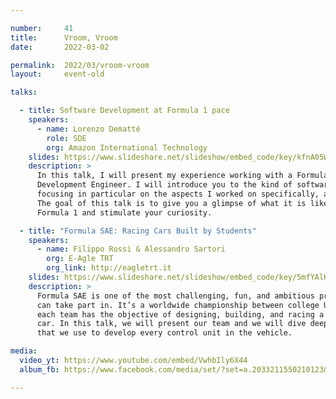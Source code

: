 ```yaml
---

number:     41
title:      Vroom, Vroom
date:       2022-03-02

permalink:  2022/03/vroom-vroom
layout:     event-old

talks:

  - title: Software Development at Formula 1 pace
    speakers:
      - name: Lorenzo Dematté
        role: SDE
        org: Amazon International Technology
    slides: https://www.slideshare.net/slideshow/embed_code/key/kfnA05WYmogniD
    description: >
      In this talk, I will present my experience working with a Formula 1 team as a Software
      Development Engineer. I will introduce you to the kind of software used in Formula 1,
      focusing in particular on the aspects I worked on specifically, and how I approached them.
      The goal of this talk is to give you a glimpse of what it is like to build software for
      Formula 1 and stimulate your curiosity.

  - title: "Formula SAE: Racing Cars Built by Students"
    speakers:
      - name: Filippo Rossi & Alessandro Sartori
        org: E-Agle TRT
        org_link: http://eagletrt.it
    slides: https://www.slideshare.net/slideshow/embed_code/key/5mfYAlHsZxl1pA
    description: >
      Formula SAE is one of the most challenging, fun, and ambitious projects that a student
      can take part in. It’s a worldwide championship between college Universities where
      each team has the objective of designing, building, and racing a single-seat racing
      car. In this talk, we will present our team and we will dive deeper into the technologies
      that we use to develop every control unit in the vehicle.

media:
  video_yt: https://www.youtube.com/embed/VwhbIly6X44
  album_fb: https://www.facebook.com/media/set/?set=a.2033211550210123&type=3

---
```

